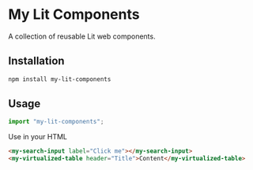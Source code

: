 # My Lit Components

A collection of reusable Lit web components.

## Installation

```bash
npm install my-lit-components
```

## Usage

```js
import "my-lit-components";
```

Use in your HTML

```html
<my-search-input label="Click me"></my-search-input>
<my-virtualized-table header="Title">Content</my-virtualized-table>
```
